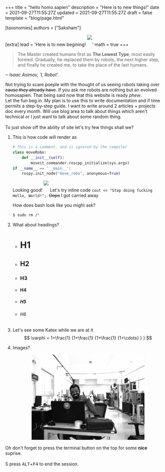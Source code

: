 +++
title = "hello homo.sapien"
description = "Here is to new things!"
date = 2021-09-27T11:55:27Z
updated = 2021-09-27T11:55:27Z
draft = false
template = "blog/page.html"

[taxonomies]
authors = ["Saksham"]

[extra]
lead = 'Here is to new begining! <img src="https://emojis.slackmojis.com/emojis/images/1597609813/10031/60fps_parrot.gif?1597609813" width="40" style="padding-bottom: 20px;"/>'
math = true
+++
>The Master created humans first as **The Lowest Type**, most easily formed. Gradually, he replaced them by robots, the next higher step, and finally he created me, to take the place of the last humans.
>
*‒ Isaac Asimov, 'I, Robot'.*

Not trying to scare poeple with the thought of us seeing robots taking over ~~cause they already have~~. If you ask me robots are nothing but an evolved homosapien. That being said now that this website is ready *phew*.
<br> Let the fun beg.in. My plan is to use this to write documentation and if time permits a step-by-step guide. I want to write around 2 articles + projects doc every month. Will use blog area to talk about things which aren't technical or I just want to talk about some random thing.
<br><br>
To just show off the ability of site let's try few things shall we?<br>
1. This is how code will render as
    ```python
    # This is a comment, and is ignored by the compiler
    class moveRobo:
        def __init__(self):
            moveit_commander.roscpp_initialize(sys.argv)
    if __name__ == '__main__':
        rospy.init_node("move_robo", anonymous=True)
    ```
    Looking good! <img src="https://emojis.slackmojis.com/emojis/images/1520808873/3643/cool-doge.gif?1520808873" width="30" style="padding-bottom: 20px;"/>
    Let's try inline code `cout << "Stop doing fucking Hello, World!";`. ~~Oops~~ I got carried away

    How does bash look like you might ask?
    ```bash
    $ sudo rm /*
    ```
2. What about headings? <br>
    - # H1
    - ## H2
    - ### H3
    - #### H4
    - ##### H5
    - ###### H6
3. Let's see some Katex while we are at it
    $$
    \varphi = 1+\frac{1} {1+\frac{1} {1+\frac{1} {1+\cdots} } }
    $$
4. Images?<br>
    <div style="text-align: center;">
    <img src="/blog/hello/me2.png" style="width: 75%"></img>
    </div>

Oh don't forget to press the terminal button on the top for some **nice** suprise. <br> <br>
<span style="color:green">$</span> press <kbd>ALT</kbd>+<kbd>F4</kbd> to end the session.
